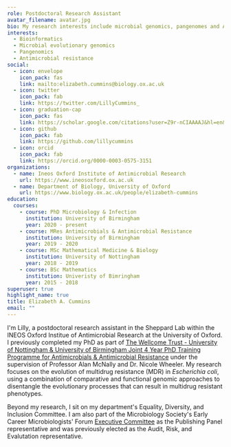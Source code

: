 ```yaml
---
role: Postdoctoral Research Assistant
avatar_filename: avatar.jpg
bio: My research interests include microbial genomics, pangenomes and AMR.
interests:
  - Bioinformatics
  - Microbial evolutionary genomics
  - Pangenomics
  - Antimicrobial resistance
social:
  - icon: envelope
    icon_pack: fas
    link: mailto:elizabeth.cummins@biology.ox.ac.uk
  - icon: twitter
    icon_pack: fab
    link: https://twitter.com/LillyCummins_
  - icon: graduation-cap
    icon_pack: fas
    link: https://scholar.google.com/citations?user=Z9r-nCIAAAAJ&hl=en&oi=ao
  - icon: github
    icon_pack: fab
    link: https://github.com/lillycummins
  - icon: orcid
    icon_pack: fab
    link: https://orcid.org/0000-0003-0575-3151
organizations:
  - name: Ineos Oxford Institute of Antimicrobial Research
    url: https://www.ineosoxford.ox.ac.uk
  - name: Department of Biology, University of Oxford
    url: https://www.biology.ox.ac.uk/people/elizabeth-cummins
education:
  courses:
    - course: PhD Microbiology & Infection
      institution: University of Birmingham
      year: 2020 - present
    - course: MRes Antimicrobials & Antimicrobial Resistance
      institution: University of Birmingham
      year: 2019 - 2020
    - course: MSc Mathematical Medicine & Biology
      institution: University of Nottingham
      year: 2018 - 2019
    - course: BSc Mathematics
      institution: Univeristy of Bimringham
      year: 2015 - 2018
superuser: true
highlight_name: true
title: Elizabeth A. Cummins
email: ""
---
```

I'm Lilly, a postdoctoral research assistant in the Sheppard Lab within the INEOS Oxford Institue of Antimicrobial Research at the University of Oxford. I previously completed my PhD as part of [The Wellcome Trust - University of Nottingham & University of Birmingham Joint 4 Year PhD Training Programme for Antimicrobials & Antimicrobial Resistance](https://www.birmingham.ac.uk/schools/mds-graduate-school/wellcome-aamr/index.aspx) under the supervision of Professor Alan McNally and Dr. Nicole Wheeler. My research focuses on the evolution of multidrug resistance (MDR) in *Escherichia coli*, using a combination of comparative and functional genomic approaches to disentangle the evolutionary processes that can result in multidrug resistant phenotypes.

Beyond my research, I sit on my department's Equality, Diversity, and Inclusion Committee. I am also part of the Microbiology Society's Early Career Microbiologists' Forum [Executive Committee](https://microbiologysociety.org/why-microbiology-matters/early-career-microbiologists-forum/meet-the-executive-committee.html) as the Publishing Panel representative and was previously elected as the Audit, Risk, and Evalutation representative.
